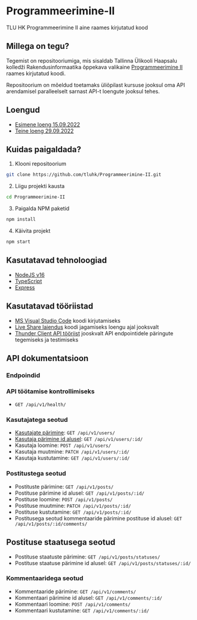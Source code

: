 # Programmeerimine-II
TLU HK Programmeerimine II aine raames kirjutatud kood

## Millega on tegu?
Tegemist on repositooriumiga, mis sisaldab Tallinna Ülikooli Haapsalu kolledži Rakendusinformaatika õppekava valikaine [Programmeerimine II](https://ois2.tlu.ee/tluois/aine/HKI5003.HK) raames kirjutatud koodi.

Repositoorium on mõeldud toetamaks üliõpilast kursuse jooksul oma API arendamisel paralleelselt sarnast API-t loengute jooksul tehes.

## Loengud
- [Esimene loeng 15.09.2022](apidocs/lectures/first.md)
- [Teine loeng 29.09.2022](apidocs/lectures/second.md)

## Kuidas paigaldada?
1. Klooni repositoorium
```bash
git clone https://github.com/tluhk/Programmeerimine-II.git
```
2. Liigu projekti kausta
```bash
cd Programmeerimine-II
```
3. Paigalda NPM paketid
```bash
npm install
```
4. Käivita projekt
```bash
npm start
```

## Kasutatavad tehnoloogiad
- [NodeJS v16](https://nodejs.org/en/download/)
- [TypeScript](https://www.typescriptlang.org/)
- [Express](https://www.npmjs.com/package/express)

## Kasutatavad tööriistad
- [MS Visual Studio Code](https://code.visualstudio.com/download) koodi kirjutamiseks
 - [Live Share laiendus](https://code.visualstudio.com/learn/collaboration/live-share) koodi jagamiseks loengu ajal jooksvalt
 - [Thunder Client API tööriist](https://www.thunderclient.com/) jooskvalt API endpointidele päringute tegemiseks ja testimiseks

## API dokumentatsioon
### Endpoindid

### API töötamise kontrollimiseks
- `GET /api/v1/health/`

### Kasutajatega seotud
- [Kasutajate pärimine](./apidocs/users/get.md#list-of-users): `GET /api/v1/users/`
- [Kasutaja pärimine id alusel](./apidocs/users/get.md#user-by-id): `GET /api/v1/users/:id/`
- Kasutaja loomine: `POST /api/v1/users/`
- Kasutaja muutmine: `PATCH /api/v1/users/:id/`
- Kasutaja kustutamine: `GET /api/v1/users/:id/`

### Postitustega seotud
- Postituste pärimine: `GET /api/v1/posts/`
- Postituse pärimine id alusel: `GET /api/v1/posts/:id/`
- Postituse loomine: `POST /api/v1/posts/`
- Postituse muutmine: `PATCH /api/v1/posts/:id/`
- Postituse kustutamine: `GET /api/v1/posts/:id/`
- Postitusega seotud kommentaaride pärimine postituse id alusel: `GET /api/v1/posts/:id/comments/`

## Postituse staatusega seotud
- Postituse staatuste pärimine: `GET /api/v1/posts/statuses/`
- Postituse staatuse pärimine id alusel: `GET /api/v1/posts/statuses/:id/`

### Kommentaaridega seotud
- Kommentaaride pärimine: `GET /api/v1/comments/`
- Kommentaari pärimine id alusel: `GET /api/v1/comments/:id/`
- Kommentaari loomine: `POST /api/v1/comments/`
- Kommentaari kustutamine: `GET /api/v1/comments/:id/`
